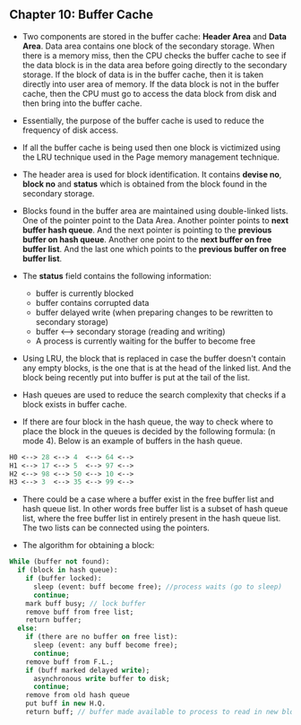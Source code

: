 ## Chapter 10: Buffer Cache

- Two components are stored in the buffer cache: __Header Area__ and __Data Area__. Data area contains one block of the secondary storage. When there is a memory miss, then the CPU checks the buffer cache to see if the data block is in the data area before going directly to the secondary storage. If the block of data is in the buffer cache, then it is taken directly into user area of memory. If the data block is not in the buffer cache, then the CPU must go to access the data block from disk and then bring into the buffer cache. 

- Essentially, the purpose of the buffer cache is used to reduce the frequency of disk access. 

- If all the buffer cache is being used then one block is victimized using the LRU technique used in the Page memory management technique.

- The header area is used for block identification. It contains __devise no__, __block no__ and __status__ which is obtained from the block found in the secondary storage. 

- Blocks found in the buffer area are maintained using double-linked lists. One of the pointer point to the Data Area. Another pointer points to __next buffer hash queue__. And the next pointer is pointing to the __previous buffer on hash queue__. Another one point to the __next buffer on free buffer list__. And the last one which points to the __previous buffer on free buffer list__.

- The __status__ field contains the following information:
  + buffer is currently blocked 
  + buffer contains corrupted data
  + buffer delayed write (when preparing changes to be rewritten to secondary storage)
  + buffer <--> secondary storage (reading and writing)
  + A process is currently waiting for the buffer to become free


- Using LRU, the block that is replaced in case the buffer doesn't contain any empty blocks, is the one that is at the head of the linked list. And the block being recently put into buffer is put at the tail of the list.

- Hash queues are used to reduce the search complexity that checks if a block exists in buffer cache. 

- If there are four block in the hash queue, the way to check where to place the block in the queues is decided by the following formula: (n mode 4). Below is an example of buffers in the hash queue.

```Pascal
H0 <--> 28 <--> 4  <--> 64 <-->
H1 <--> 17 <--> 5  <--> 97 <-->
H2 <--> 98 <--> 50 <--> 10 <-->
H3 <--> 3  <--> 35 <--> 99 <-->
```

- There could be a case where a buffer exist in the free buffer list and hash queue list. In other words free buffer list is a subset of hash queue list, where the free buffer list in entirely present in the hash queue list. The two lists can be connected using the pointers. 


- The algorithm for obtaining a block:

```Pascal
While (buffer not found): 
  if (block in hash queue):
    if (buffer locked):
      sleep (event: buff become free); //process waits (go to sleep)
      continue;
    mark buff busy; // lock buffer
    remove buff from free list;
    return buffer;
  else:
    if (there are no buffer on free list):
      sleep (event: any buff become free);
      continue;    
    remove buff from F.L.;
    if (buff marked delayed write);
      asynchronous write buffer to disk;
      continue;
    remove from old hash queue
    put buff in new H.Q.
    return buff; // buffer made available to process to read in new block.
```
